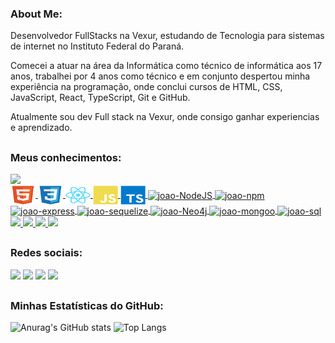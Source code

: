 ### About Me:

Desenvolvedor FullStacks na Vexur, estudando de Tecnologia para sistemas de internet no Instituto Federal do Paraná.

Comecei a atuar na área da Informática como técnico de informática aos 17 anos, trabalhei por 4 anos como técnico e em conjunto despertou minha experiência na programação, onde conclui cursos de HTML, CSS, JavaScript, React, TypeScript, Git e GitHub.

Atualmente sou dev Full stack na Vexur, onde consigo ganhar experiencias e aprendizado.

  ##

### Meus conhecimentos:

 <div>
  <a href="https://github.com/Medeirosjv99">
  <img height="180cm" src="https://github-readme
</div>
<div style="display: inline_block"><br>
  <img align="center" alt="joao-HTML" height="30" width="40" src="https://raw.githubusercontent.com/devicons/devicon/master/icons/html5/html5-original.svg">
  <img align="center" alt="joao-CSS" height="30" width="40" src="https://raw.githubusercontent.com/devicons/devicon/master/icons/css3/css3-original.svg">
  <img align="center" alt="joao-React" height="30" width="40" src="https://raw.githubusercontent.com/devicons/devicon/master/icons/react/react-original.svg">
  <img align="center" alt="joao-Js" height="30" width="40" src="https://raw.githubusercontent.com/devicons/devicon/master/icons/javascript/javascript-plain.svg">
  <img align="center" alt="joao-Ts" height="30" width="40" src="https://raw.githubusercontent.com/devicons/devicon/master/icons/typescript/typescript-plain.svg">
  <img align="center" alt="joao-NodeJS" height="30" width="40" src="https://cdn.jsdelivr.net/gh/devicons/devicon@latest/icons/nodejs/nodejs-original.svg" />
  <img align="center" alt="joao-npm" height="30" width="40" src="https://cdn.jsdelivr.net/gh/devicons/devicon@latest/icons/npm/npm-original-wordmark.svg" />
  <img align="center" alt="joao-express" height="30" width="40" src="https://cdn.jsdelivr.net/gh/devicons/devicon@latest/icons/express/express-original.svg" />
  <img align="center" alt="joao-sequelize" height="30" width="40" src="https://cdn.jsdelivr.net/gh/devicons/devicon@latest/icons/sequelize/sequelize-original.svg" />
  <img align="center" alt="joao-Neo4j" height="30" width="40" src="https://cdn.jsdelivr.net/gh/devicons/devicon@latest/icons/neo4j/neo4j-original.svg" /> 
  <img align="center" alt="joao-mongoo" height="30" width="40" src="https://cdn.jsdelivr.net/gh/devicons/devicon@latest/icons/mongodb/mongodb-original.svg" />
  <img align="center" alt="joao-sql" height="30" width="40" src="https://cdn.jsdelivr.net/gh/devicons/devicon@latest/icons/mysql/mysql-original.svg" />
  <a href="" target="_blank">
  <img src="https://img.shields.io/badge/-MongoDB-68ed00?style=for-the-badge&logo=MongoDB&logoColor=white" target="_blank">
  </a>
  <a href="" target="_blank">
  <img src="https://img.shields.io/badge/-MYSQL-5785ff?style=for-the-badge&logo=MYSQL&logoColor=white" target="_blank">
  </a>
  <a href="" target="_blank">
  <img src="https://img.shields.io/badge/-github-f5f5f5?style=for-the-badge&logo=github&logoColor=black" target="_blank">
  </a>
  <a href="" target="_blank">
  <img src="https://img.shields.io/badge/-git-FF5733?style=for-the-badge&logo=git&logoColor=white" target="_blank">
  </a>
    
   </div>
  
  ##
  
  ### Redes sociais:
<div> 
  <a href="https://www.instagram.com/medeiros_jv99/" target="_blank"><img src="https://img.shields.io/badge/-Instagram-%23E4405F?style=for-the-badge&logo=instagram&logoColor=white" target="_blank"></a>
 	<a href="https://www.twitch.tv/areiajv" target="_blank"><img src="https://img.shields.io/badge/Twitch-9146FF?style=for-the-badge&logo=twitch&logoColor=white" target="_blank"></a>
  <a href = "medeirosjv.963@gmail.com"><img src="https://img.shields.io/badge/-Gmail-%23333?style=for-the-badge&logo=gmail&logoColor=white" target="_blank"></a>
  <a href="https://www.linkedin.com/in/joao-vitor-de-medeiros-48ab17210/" target="_blank"><img src="https://img.shields.io/badge/-LinkedIn-%230077B5?style=for-the-badge&logo=linkedin&logoColor=white" target="_blank"></a>
 
  ##
 
### Minhas Estatísticas do GitHub:

![Anurag's GitHub stats](https://github-readme-stats.vercel.app/api?username=Medeirosjv99&show_icons=true&theme=radical)
![Top Langs](https://github-readme-stats.vercel.app/api/top-langs/?username=Medeirosjv99&layout=compact)

  ##
  
</div>


